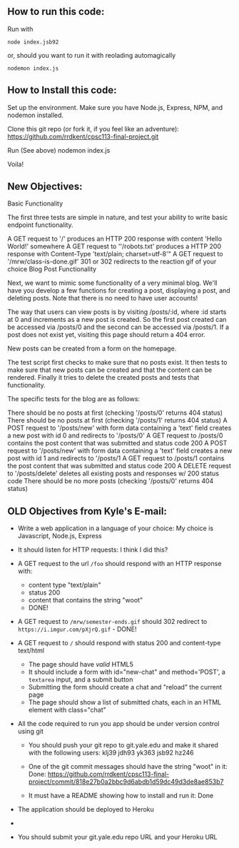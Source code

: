 ## How to run this code:

Run with 

    node index.jsb92
    
or, should you want to run it with reolading automagically
    
    nodemon index.js
    
## How to Install this code:

Set up the environment.  Make sure you have Node.js, Express, NPM, and nodemon installed.

Clone this git repo (or fork it, if you feel like an adventure): https://github.com/rrdkent/cpsc113-final-project.git

Run (See above)
    nodemon index.js

Voila!


## New Objectives:

Basic Functionality

The first three tests are simple in nature, and test your ability to write basic endpoint functionality.

A GET request to '/' produces an HTTP 200 response with content 'Hello World!' somewhere
A GET request to ''/robots.txt' produces a HTTP 200 response with Content-Type 'text/plain; charset=utf-8'"
A GET request to '/mrw/class-is-done.gif' 301 or 302 redirects to the reaction gif of your choice
Blog Post Functionality

Next, we want to mimic some functionality of a very minimal blog. We'll have you develop a few functions for creating a post, displaying a post, and deleting posts. Note that there is no need to have user accounts!

The way that users can view posts is by visiting /posts/:id, where :id starts at 0 and increments as a new post is created. So the first post created can be accessed via /posts/0 and the second can be accessed via /posts/1. If a post does not exist yet, visiting this page should return a 404 error.

New posts can be created from a form on the homepage.

The test script first checks to make sure that no posts exist. It then tests to make sure that new posts can be created and that the content can be rendered. Finally it tries to delete the created posts and tests that functionality.

The specific tests for the blog are as follows:

There should be no posts at first (checking '/posts/0' returns 404 status)
There should be no posts at first (checking '/posts/1' returns 404 status)
A POST request to '/posts/new' with form data containing a 'text' field creates a new post with id 0 and redirects to '/posts/0'
A GET request to /posts/0 contains the post content that was submitted and status code 200
A POST request to '/posts/new' with form data containing a 'text' field creates a new post with id 1 and redirects to '/posts/1
A GET request to /posts/1 contains the post content that was submitted and status code 200
A DELETE request to '/posts/delete' deletes all existing posts and responses w/ 200 status code
There should be no more posts (checking '/posts/0' returns 404 status)


## OLD Objectives from Kyle's E-mail:

* Write a web application in a language of your choice: My choice is Javascript, Node.js, Express

* It should listen for HTTP requests: I think I did this?
    
    
* A GET request to the url `/foo` should respond with an HTTP response with:
  - content type "text/plain"
  - status 200
  - content that contains the string "woot"
  - DONE!
 

* A GET request to `/mrw/semester-ends.gif` should 302 redirect to `https://i.imgur.com/pXjrQ.gif` - DONE!


* A GET request to `/` should respond with  status 200 and content-type text/html
  - The page should have *valid* HTML5
  - It should include a form with id="new-chat" and method='POST', a `textarea` input, and a submit button
  - Submitting the form should create a chat and "reload" the current page
  - The page should show a list of submitted chats, each in an HTML element with class="chat"
 
* All the code required to run you app should be under version control using git
  - You should push your git repo to git.yale.edu and make it shared with the following users: klj39 jdh93 yk363 jsb92 hz246

  - One of the git commit messages should have the string "woot" in it: Done: https://github.com/rrdkent/cpsc113-final-project/commit/818e27b0a2bbc9d6abdb1d59dc49d3de8ae853b7
    

  - It must have a README showing how to install and run it: Done


* The application should be deployed to Heroku
* 
* You should submit your git.yale.edu repo URL and your Heroku URL